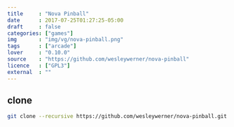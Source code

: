 ```yaml
---
title     : "Nova Pinball"
date      : 2017-07-25T01:27:25-05:00
draft     : false
categories: ["games"]
img       : "img/vg/nova-pinball.png"
tags      : ["arcade"]
lover     : "0.10.0"
source    : "https://github.com/wesleywerner/nova-pinball"
licence   : ["GPL3"]
external  : ""
---
```


## clone

``` sh
git clone --recursive https://github.com/wesleywerner/nova-pinball.git
```
